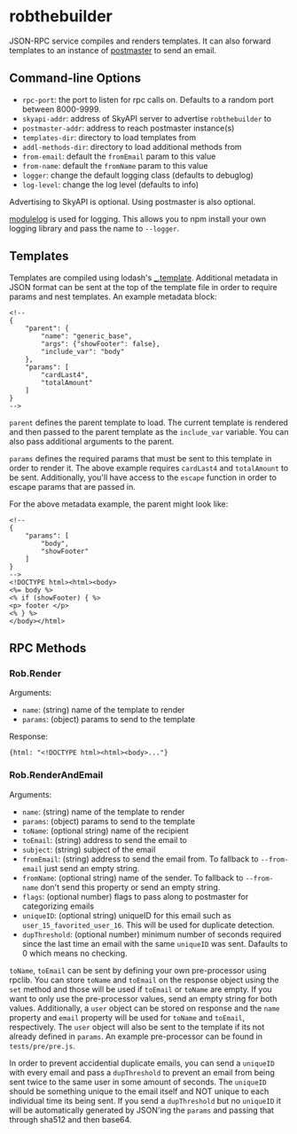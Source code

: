 # robthebuilder #

JSON-RPC service compiles and renders templates. It can also forward templates
to an instance of [postmaster](https://github.com/LevenLabs/postmaster) to send
an email.

## Command-line Options ##

* `rpc-port`: the port to listen for rpc calls on. Defaults to a random port
between 8000-9999.
* `skyapi-addr`: address of SkyAPI server to advertise `robthebuilder` to
* `postmaster-addr`: address to reach postmaster instance(s)
* `templates-dir`: directory to load templates from
* `addl-methods-dir`: directory to load additional methods from
* `from-email`: default the `fromEmail` param to this value
* `from-name`: default the `fromName` param to this value
* `logger`: change the default logging class (defaults to debuglog)
* `log-level`: change the log level (defaults to info)

Advertising to SkyAPI is optional. Using postmaster is also optional.

[modulelog](https://www.npmjs.com/package/modulelog) is used for logging. This
allows you to npm install your own logging library and pass the name to
`--logger`.

## Templates ##

Templates are compiled using lodash's [_.template](https://lodash.com/docs#template).
Additional metadata in JSON format can be sent at the top of the template file
in order to require params and nest templates. An example metadata block:
```
<!--
{
    "parent": {
        "name": "generic_base",
        "args": {"showFooter": false},
        "include_var": "body"
    },
    "params": [
        "cardLast4",
        "totalAmount"
    ]
}
-->
```

`parent` defines the parent template to load. The current template is rendered
and then passed to the parent template as the `include_var` variable. You can
also pass additional arguments to the parent.

`params` defines the required params that must be sent to this template in
order to render it. The above example requires `cardLast4` and `totalAmount` to
be sent. Additionally, you'll have access to the `escape` function in order to
escape params that are passed in.

For the above metadata example, the parent might look like:
```
<!--
{
    "params": [
        "body",
        "showFooter"
    ]
}
-->
<!DOCTYPE html><html><body>
<%= body %>
<% if (showFooter) { %>
<p> footer </p>
<% } %>
</body></html>
```

## RPC Methods ##

### Rob.Render ###

Arguments:

* `name`: (string) name of the template to render
* `params`: (object) params to send to the template

Response:

```
{html: "<!DOCTYPE html><html><body>..."}
```

### Rob.RenderAndEmail ###

Arguments:

* `name`: (string) name of the template to render
* `params`: (object) params to send to the template
* `toName`: (optional string) name of the recipient
* `toEmail`: (string) address to send the email to
* `subject`: (string) subject of the email
* `fromEmail`: (string) address to send the email from. To fallback to
`--from-email` just send an empty string.
* `fromName`: (optional string) name of the sender. To fallback to
`--from-name` don't send this property or send an empty string.
* `flags`: (optional number) flags to pass along to postmaster for categorizing
emails
* `uniqueID`: (optional string) uniqueID for this email such as
`user_15_favorited_user_16`. This will be used for duplicate detection.
* `dupThreshold`: (optional number) minimum number of seconds required since the
last time an email with the same `uniqueID` was sent. Dafaults to 0 which means
no checking.

`toName`, `toEmail` can be sent by defining your own pre-processor using
rpclib. You can store `toName` and `toEmail` on the response object using the
`set` method and those will be used if `toEmail` or `toName` are empty. If you
want to only use the pre-processor values, send an empty string for both
values. Additionally, a `user` object can be stored on response and the `name`
property and `email` property will be used for `toName` and `toEmail`,
respectively. The `user` object will also be sent to the template if its not
already defined in `params`. An example pre-processor can be found in
`tests/pre/pre.js`.

In order to prevent accidential duplicate emails, you can send a `uniqueID` with
every email and pass a `dupThreshold` to prevent an email from being sent twice
to the same user in some amount of seconds. The `uniqueID` should be something
unique to the email itself and NOT unique to each individual time its being
sent. If you send a `dupThreshold` but no `uniqueID` it will be automatically
generated by JSON'ing the `params` and passing that through sha512 and then
base64.
